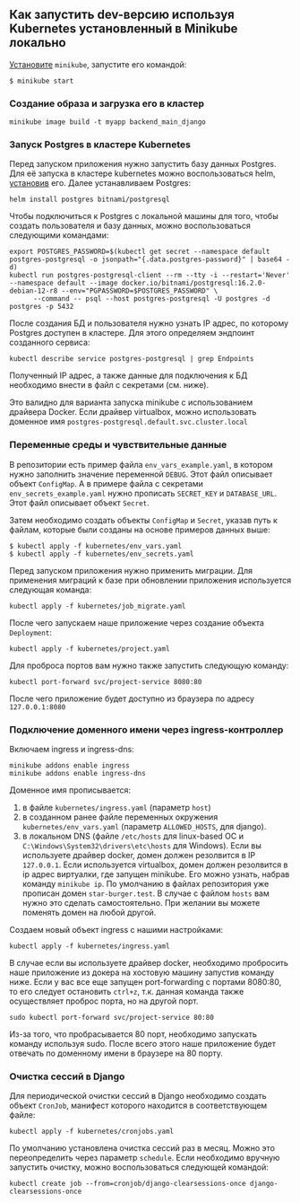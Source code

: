 ## Как запустить dev-версию используя Kubernetes установленный в Minikube локально

[Установите](https://kubernetes.io/ru/docs/tasks/tools/install-minikube/) `minikube`, запустите его командой:
```shell
$ minikube start
```

### Создание образа и загрузка его в кластер

```shell
minikube image build -t myapp backend_main_django
```

### Запуск Postgres в кластере Kubernetes

Перед запуском приложения нужно запустить базу данных Postgres. Для её запуска в кластере kubernetes можно воспользоваться helm, [установив](https://helm.sh/docs/intro/install/) его.
Далее устанавливаем Postgres:
```shell
helm install postgres bitnami/postgresql
```

Чтобы подключиться к Postgres с локальной машины для того, чтобы создать пользователя и базу данных, можно воспользоваться следующими командами:
```shell
export POSTGRES_PASSWORD=$(kubectl get secret --namespace default postgres-postgresql -o jsonpath="{.data.postgres-password}" | base64 -d)
kubectl run postgres-postgresql-client --rm --tty -i --restart='Never' --namespace default --image docker.io/bitnami/postgresql:16.2.0-debian-12-r8 --env="PGPASSWORD=$POSTGRES_PASSWORD" \
      --command -- psql --host postgres-postgresql -U postgres -d postgres -p 5432
```

После создания БД и пользователя нужно узнать IP адрес, по которому Postgres доступен в кластере. Для этого определяем эндпоинт созданного сервиса:
```shell
kubectl describe service postgres-postgresql | grep Endpoints
```
Полученный IP адрес, а также данные для подключения к БД необходимо внести в файл с секретами (см. ниже).

Это валидно для варианта запуска minikube с использованием драйвера Docker. Если драйвер virtualbox, можно использовать доменное имя `postgres-postgresql.default.svc.cluster.local`

### Переменные среды и чувствительные данные

В репозитории есть пример файла `env_vars_example.yaml`, в котором нужно заполнить значение переменной `DEBUG`. Этот файл описывает объект `ConfigMap`.
А в примере файла с секретами `env_secrets_example.yaml` нужно прописать `SECRET_KEY` и `DATABASE_URL`. Этот файл описывает объект `Secret`.

Затем необходимо создать объекты `ConfigMap` и `Secret`, указав путь к файлам, которые были созданы на основе примеров данных выше:
```shell
$ kubectl apply -f kubernetes/env_vars.yaml
$ kubectl apply -f kubernetes/env_secrets.yaml
```

Перед запуском приложения нужно применить миграции. Для применения миграций к базе при обновлении приложения используется следующая команда:
```shell
kubectl apply -f kubernetes/job_migrate.yaml
```

После чего запускаем наше приложение через создание объекта `Deployment`:
```shell
kubectl apply -f kubernetes/project.yaml
```

Для проброса портов вам нужно также запустить следующую команду:
```shell
kubectl port-forward svc/project-service 8080:80
```

После чего приложение будет доступно из браузера по адресу `127.0.0.1:8080`

### Подключение доменного имени через ingress-контроллер

Включаем ingress и ingress-dns:
```shell
minikube addons enable ingress
minikube addons enable ingress-dns
```

Доменное имя прописывается:
1) в файле `kubernetes/ingress.yaml` (параметр `host`)
2) в созданном ранее файле переменных окружения `kubernetes/env_vars.yaml` (параметр `ALLOWED_HOSTS`, для django).
3) в локальном DNS (файле `/etc/hosts` для linux-based ОС и `C:\Windows\System32\drivers\etc\hosts` для Windows). Если вы используете драйвер docker, домен должен резолвится в IP `127.0.0.1`. Если используется virtualbox, домен должен резолвится в ip адрес виртуалки, где запущен minikube. Его можно узнать, набрав команду `minikube ip`.
По умолчанию в файлах репозитория уже прописан домен `star-burger.test`. В случае с файлом `hosts` вам нужно это сделать самостоятельно. При желании вы можете поменять домен на любой другой.

Создаем новый объект ingress с нашими настройками:
```shell
kubectl apply -f kubernetes/ingress.yaml
```

В случае если вы используете драйвер docker, необходимо пробросить наше приложение из докера на хостовую машину запустив команду ниже.
Если у вас все еще запущен port-forwarding с портами 8080:80, то его следует остановить `ctrl+z`, т.к. данная команда также осуществляет проброс порта, но на другой порт.
```shell
sudo kubectl port-forward svc/project-service 80:80
```
Из-за того, что пробрасывается 80 порт, необходимо запускать команду используя sudo.
После всего этого наше приложение будет отвечать по доменному имени в браузере на 80 порту.

### Очистка сессий в Django

Для периодической очистки сессий в Django необходимо создать объект `CronJob`, манифест которого находится в соответствующем файле:
```shell
kubectl apply -f kubernetes/cronjobs.yaml
```
По умолчанию установлена очистка сессий раз в месяц. Можно это переопределить через параметр `schedule`. Если необходимо вручную запустить очистку, можно воспользоваться следующей командой:
```shell
kubectl create job --from=cronjob/django-clearsessions-once django-clearsessions-once
```
